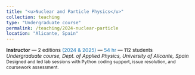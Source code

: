 ```yaml
---
title: "<u>Nuclear and Particle Physics</u>"
collection: teaching
type: "Undergraduate course"
permalink: /teaching/2024-nuclear-particle
location: "Alicante, Spain"
---
```


<div class="archive__item">
  <p class="archive__item-excerpt" style="font-size: 0.95em; margin-top: 0;">
    <strong>Instructor</strong> — 2 editions <span style="color:#1f77b4;">(2024 & 2025)</span> — <span style="color:#1f77b4;">54 hr</span> — 112 students<br>
    <em>Undergraduate course, Dept. of Applied Physics, University of Alicante, Spain</em><br>
    <span style="font-size: 0.9em;">Designed and led lab sessions with Python coding support, issue resolution, and coursework assessment.</span>
  </p>
</div>

